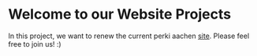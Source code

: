 # Welcome to our Website Projects

In this project, we want to renew the current perki aachen [site](perki-aachen.com). Please feel free to join us! :) 

